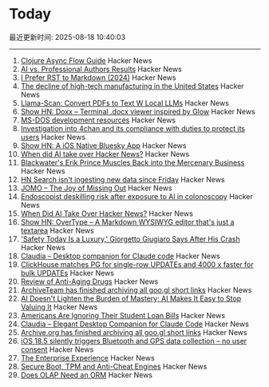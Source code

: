 # Today

最近更新时间: 2025-08-18 10:40:03

--- 
1. [Clojure Async Flow Guide](https://clojure.github.io/core.async/flow-guide.html) Hacker News
2. [AI vs. Professional Authors Results](http://mark---lawrence.blogspot.com/2025/08/the-ai-vs-authors-results-part-2.html) Hacker News
3. [I Prefer RST to Markdown (2024)](https://buttondown.com/hillelwayne/archive/why-i-prefer-rst-to-markdown/) Hacker News
4. [The decline of high-tech manufacturing in the United States](https://blog.waldrn.com/p/the-decline-of-high-tech-manufacturing) Hacker News
5. [Llama-Scan: Convert PDFs to Text W Local LLMs](https://github.com/ngafar/llama-scan) Hacker News
6. [Show HN: Doxx – Terminal .docx viewer inspired by Glow](https://github.com/bgreenwell/doxx) Hacker News
7. [MS-DOS development resources](https://github.com/SuperIlu/DOSDevelResources/blob/main/README.md) Hacker News
8. [Investigation into 4chan and its compliance with duties to protect its users](https://www.ofcom.org.uk/online-safety/illegal-and-harmful-content/investigation-into-4chan-and-its-compliance-with-duties-to-protect-its-users-from-illegal-content) Hacker News
9. [Show HN: A iOS Native Bluesky App](https://github.com/0xatrilla/LiquidSky) Hacker News
10. [When did AI take over Hacker News?](https://zachperk.com/blog/when-did-ai-take-over-hn) Hacker News
11. [Blackwater's Erik Prince Muscles Back into the Mercenary Business](https://www.wsj.com/world/americas/erik-prince-mercenaries-vectus-global-5a166dca) Hacker News
12. [HN Search isn't ingesting new data since Friday](https://github.com/algolia/hn-search/issues/248) Hacker News
13. [JOMO – The Joy of Missing Out](https://jomo.lol) Hacker News
14. [Endoscopist deskilling risk after exposure to AI in colonoscopy](https://www.thelancet.com/journals/langas/article/PIIS2468-1253(25)00133-5/abstract) Hacker News
15. [When Did AI Take Over Hacker News?](https://zachperk.com/blog/when-did-ai-take-over-hn) Hacker News
16. [Show HN: OverType – A Markdown WYSIWYG editor that's just a textarea](https://news.ycombinator.com/item?id=44932651) Hacker News
17. ['Safety Today Is a Luxury,' Giorgetto Giugiaro Says After His Crash](https://www.jalopnik.com/1930930/giorgetto-giugiaro-crash-op-ed/) Hacker News
18. [Claudia – Desktop companion for Claude code](https://claudiacode.com/) Hacker News
19. [ClickHouse matches PG for single-row UPDATEs and 4000 x faster for bulk UPDATEs](https://clickhouse.com/blog/update-performance-clickhouse-vs-postgresql) Hacker News
20. [Review of Anti-Aging Drugs](https://scienceblog.com/joshmitteldorf/2025/08/17/review-of-anti-aging-drugs/) Hacker News
21. [ArchiveTeam has finished archiving all goo.gl short links](https://tracker.archiveteam.org/goo-gl/) Hacker News
22. [AI Doesn't Lighten the Burden of Mastery; AI Makes It Easy to Stop Valuing It](https://playtechnique.io/blog/ai-doesnt-lighten-the-burden-of-mastery.html) Hacker News
23. [Americans Are Ignoring Their Student Loan Bills](https://news.bloomberglaw.com/banking-law/millions-of-americans-are-ignoring-their-student-loan-bills) Hacker News
24. [Claudia – Elegant Desktop Companion for Claude Code](https://claudiacode.com/) Hacker News
25. [Archive.org has finished archiving all goo.gl short links](https://tracker.archiveteam.org/goo-gl/) Hacker News
26. [iOS 18.5 silently triggers Bluetooth and GPS data collection – no user consent](https://github.com/JGoyd/iOS-18.5-Bluetooth-Privacy-Vuln) Hacker News
27. [The Enterprise Experience](https://churchofturing.github.io/the-enterprise-experience.html) Hacker News
28. [Secure Boot, TPM and Anti-Cheat Engines](https://andrewmoore.ca/blog/post/anticheat-secure-boot-tpm/) Hacker News
29. [Does OLAP Need an ORM](https://clickhouse.com/blog/moosestack-does-olap-need-an-orm) Hacker News
